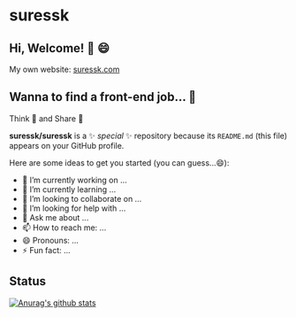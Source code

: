 # suressk

## Hi, Welcome! 👋 😄

My own website: [suressk.com](http://suressk.com)

## Wanna to find a front-end job... 🤩

Think 🤩 and Share 🧐


**suressk/suressk** is a ✨ _special_ ✨ repository because its `README.md` (this file) appears on your GitHub profile.

Here are some ideas to get you started (you can guess...😄):

- 🔭 I’m currently working on ...
- 🌱 I’m currently learning ...
- 👯 I’m looking to collaborate on ...
- 🤔 I’m looking for help with ...
- 💬 Ask me about ...
- 📫 How to reach me: ...
- 😄 Pronouns: ...
- ⚡ Fun fact: ...

## Status

[![Anurag's github stats](https://github-readme-stats.vercel.app/api?username=suressk)](https://github.com/anuraghazra/github-readme-stats)
